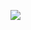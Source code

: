 ![](https://github.com/loopsync/personalAI/workflows/.github/workflows/greeting-issue.yml/badge.svg)
